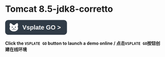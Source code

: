 # Tomcat 8.5-jdk8-corretto

<a href="https://www.vsplate.com/?docker-compose=https://github.com/vsplate/dcenvs/tomcat/8.5-jdk8-corretto"><img alt="VSPLATE GO" src="https://raw.githubusercontent.com/vsplate/images/master/vsgo_btn.png" width="200px"></a>

**Click the `VSPLATE GO` button to launch a demo online / 点击`VSPLATE GO`按钮创建在线环境**